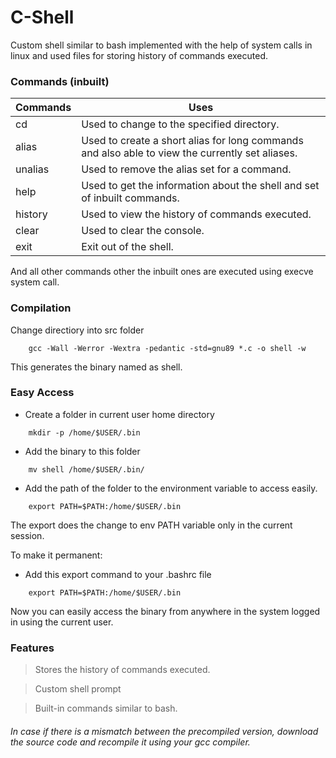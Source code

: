 # C-Shell
Custom shell similar to bash implemented with the help of system calls in linux and used files for storing history of commands executed.

### Commands (inbuilt)
| Commands | Uses                                                                                           |
|----------|------------------------------------------------------------------------------------------------|
| cd       | Used to change to the specified directory. |
| alias    | Used to create a short alias for long commands and also able to view the currently set aliases. |
| unalias  | Used to remove the alias set for a command. |
| help     | Used to get the information about the shell and set of inbuilt commands. |
| history  | Used to view the history of commands executed. |
| clear    | Used to clear the console. |
| exit     | Exit out of the shell. |

And all other commands other the inbuilt ones are executed using execve system call.

### Compilation
Change directiory into src folder
```
    gcc -Wall -Werror -Wextra -pedantic -std=gnu89 *.c -o shell -w
```
This generates the binary named as shell. 

### Easy Access
* Create a folder in current user home directory
```
    mkdir -p /home/$USER/.bin
```
* Add the binary to this folder
```
    mv shell /home/$USER/.bin/
```
* Add the path of the folder to the environment variable to access easily.
```
    export PATH=$PATH:/home/$USER/.bin
```

The export does the change to env PATH variable only in the current session. 

To make it permanent:
* Add this export command to your .bashrc file
```
    export PATH=$PATH:/home/$USER/.bin
```

Now you can easily access the binary from anywhere in the system logged in using the current user. 

### Features
> Stores the history of commands executed.

> Custom shell prompt

> Built-in commands similar to bash.


###### In case if there is a mismatch between the precompiled version, download the source code and recompile it using your gcc compiler.
